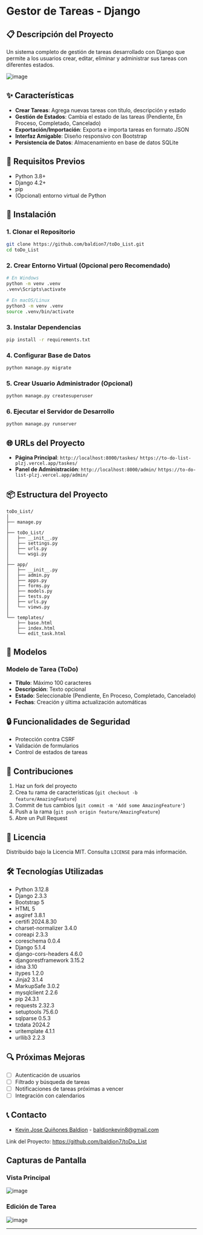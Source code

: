 # Gestor de Tareas - Django

## 📋 Descripción del Proyecto

Un sistema completo de gestión de tareas desarrollado con Django que permite a los usuarios crear, editar, eliminar y
administrar sus tareas con diferentes estados.

![image](https://github.com/user-attachments/assets/6c54ef93-47e8-4435-937f-3e0aff57ca55)


## ✨ Características

- **Crear Tareas**: Agrega nuevas tareas con título, descripción y estado
- **Gestión de Estados**: Cambia el estado de las tareas (Pendiente, En Proceso, Completado, Cancelado)
- **Exportación/Importación**: Exporta e importa tareas en formato JSON
- **Interfaz Amigable**: Diseño responsivo con Bootstrap
- **Persistencia de Datos**: Almacenamiento en base de datos SQLite

## 🚀 Requisitos Previos

- Python 3.8+
- Django 4.2+
- pip
- (Opcional) entorno virtual de Python

## 🔧 Instalación

### 1. Clonar el Repositorio

```bash
git clone https://github.com/baldion7/toDo_List.git
cd toDo_List
```

### 2. Crear Entorno Virtual (Opcional pero Recomendado)

```bash
# En Windows
python -m venv .venv
.venv\Scripts\activate

# En macOS/Linux
python3 -m venv .venv
source .venv/bin/activate
```

### 3. Instalar Dependencias

```bash
pip install -r requirements.txt
```

### 4. Configurar Base de Datos

```bash
python manage.py migrate
```

### 5. Crear Usuario Administrador (Opcional)

```bash
python manage.py createsuperuser
```

### 6. Ejecutar el Servidor de Desarrollo

```bash
python manage.py runserver
```

## 🌐 URLs del Proyecto

- **Página Principal**: `http://localhost:8000/taskes/` `https://to-do-list-plzj.vercel.app/taskes/`
- **Panel de Administración**: `http://localhost:8000/admin/` `https://to-do-list-plzj.vercel.app/admin/`

## 📦 Estructura del Proyecto

```
toDo_List/
│
├── manage.py
│
├── toDo_List/
│   ├── __init__.py
│   ├── settings.py
│   ├── urls.py
│   └── wsgi.py
│
├── app/
│   ├── __init__.py
│   ├── admin.py
│   ├── apps.py
│   ├── forms.py
│   ├── models.py
│   ├── tests.py
│   ├── urls.py
│   └── views.py
│
└── templates/
    ├── base.html
    ├── index.html
    └── edit_task.html
```

## 🧩 Modelos

### Modelo de Tarea (ToDo)

- **Título**: Máximo 100 caracteres
- **Descripción**: Texto opcional
- **Estado**: Seleccionable (Pendiente, En Proceso, Completado, Cancelado)
- **Fechas**: Creación y última actualización automáticas

## 🔒 Funcionalidades de Seguridad

- Protección contra CSRF
- Validación de formularios
- Control de estados de tareas

## 🤝 Contribuciones

1. Haz un fork del proyecto
2. Crea tu rama de características (`git checkout -b feature/AmazingFeature`)
3. Commit de tus cambios (`git commit -m 'Add some AmazingFeature'`)
4. Push a la rama (`git push origin feature/AmazingFeature`)
5. Abre un Pull Request

## 📝 Licencia

Distribuido bajo la Licencia MIT. Consulta `LICENSE` para más información.

## 🛠️ Tecnologías Utilizadas

- Python 3.12.8
- Django 2.3.3
- Bootstrap 5
- HTML 5
- asgiref 3.8.1
- certifi 2024.8.30
- charset-normalizer 3.4.0
- coreapi 2.3.3
- coreschema 0.0.4
- Django 5.1.4
- django-cors-headers 4.6.0
- djangorestframework 3.15.2
- idna 3.10
- itypes 1.2.0
- Jinja2 3.1.4
- MarkupSafe 3.0.2
- mysqlclient 2.2.6
- pip 24.3.1
- requests 2.32.3
- setuptools 75.6.0
- sqlparse 0.5.3
- tzdata 2024.2
- uritemplate 4.1.1
- urllib3 2.2.3

## 🔍 Próximas Mejoras

- [ ] Autenticación de usuarios
- [ ] Filtrado y búsqueda de tareas
- [ ] Notificaciones de tareas próximas a vencer
- [ ] Integración con calendarios

## 📞 Contacto

- [Kevin Jose Quiñones Baldion](https://github.com/baldion7) - [baldionkevin8@gmail.com](mailto:baldionkevin8@gmail.com)

Link del Proyecto: https://github.com/baldion7/toDo_List

## Capturas de Pantalla

### Vista Principal

![image](https://github.com/user-attachments/assets/db09b8e4-db47-4981-a393-f71e97fa8dd9)

### Edición de Tarea

![image](https://github.com/user-attachments/assets/d2bf7878-93cd-4616-8cc6-22e83b261a8a)


---

